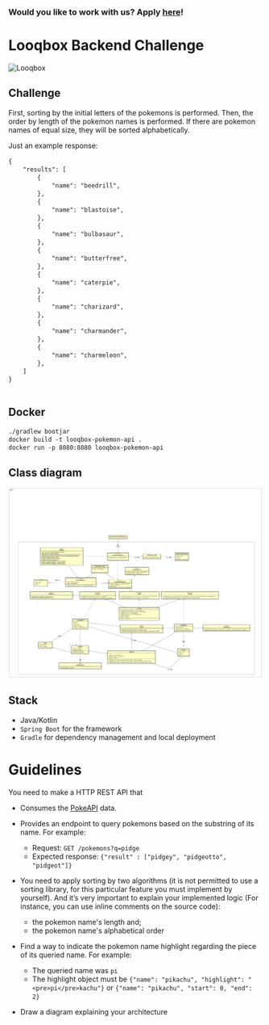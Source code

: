 ### Would you like to work with us? Apply [here](https://app.pipefy.com/public_form/840222)!

# Looqbox Backend Challenge
![Looqbox](https://github.com/looqbox/looqbox-backend-challenge/blob/master/logo.png)

## Challenge

First, sorting by the initial letters of the pokemons is performed. Then, the order by length of the pokemon names is performed. If there are pokemon names of equal size, they will be sorted alphabetically.

Just an example response:

```
{
    "results": [
        {
            "name": "beedrill",
        },
        {
            "name": "blastoise",
        },
        {
            "name": "bulbasaur",
        },
        {
            "name": "butterfree",
        },
        {
            "name": "caterpie",
        },
        {
            "name": "charizard",
        },
        {
            "name": "charmander",
        },
        {
            "name": "charmeleon",
        },
    ] 
}


```

## Docker

```
./gradlew bootjar
docker build -t looqbox-pokemon-api .     
docker run -p 8080:8080 looqbox-pokemon-api
```

## Class diagram 

![classDiagram](https://github.com/RamonBecker/looqbox-backend-challenge/blob/master/diagrams/UML%20Class%20Diagram.png)



## Stack
- Java/Kotlin
- `Spring Boot` for the framework
- `Gradle` for dependency management and local deployment


# Guidelines
You need to make a HTTP REST API that 
- Consumes the [PokeAPI](https://pokeapi.co/) data.
- Provides an endpoint to query pokemons based on the substring of its name. For example:
  - Request: `GET /pokemons?q=pidge`
  - Expected response: ```{"result" : ["pidgey", "pidgeotto", "pidgeot"]}```
- You need to apply sorting by two algorithms (it is not permitted to use a sorting library, for this particular feature you must implement by yourself). And it’s very important to explain your implemented logic (For instance, you can use inline comments on the source code): 
  - the pokemon name's length and; 
  - the pokemon name's alphabetical order 
 
- Find a way to indicate the pokemon name highlight regarding the piece of its queried name. For example:
  - The queried name was `pi`
  - The highlight object must be ```{"name": "pikachu", "highlight": "<pre>pi</pre>kachu"}``` or ```{"name": "pikachu", "start": 0, "end": 2}```
- Draw a diagram explaining your architecture
